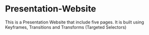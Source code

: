 # Presentation-Website
This is a Presentation Website that include five pages. It is built using Keyframes, Transitions and Transforms (Targeted Selectors)
